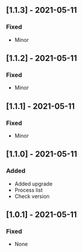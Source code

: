 ## [1.1.3] - 2021-05-11

### Fixed
-    Minor

## [1.1.2] - 2021-05-11

### Fixed
-    Minor

## [1.1.1] - 2021-05-11

### Fixed
-    Minor

## [1.1.0] - 2021-05-11

### Added
-    Added upgrade
-    Process list
-    Check version

## [1.0.1] - 2021-05-11

### Fixed
-    None

